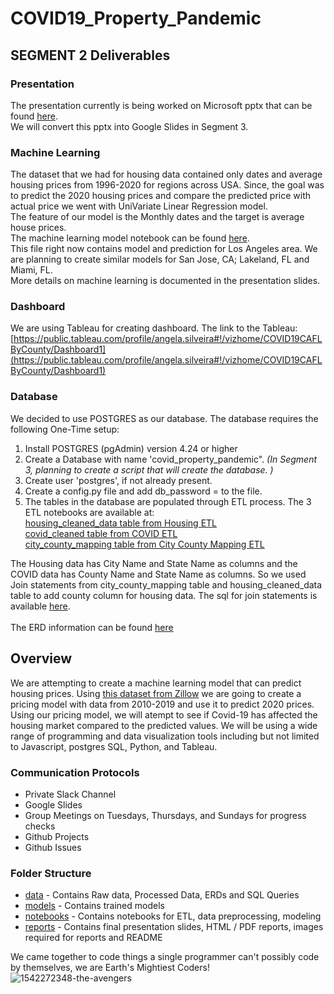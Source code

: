 # COVID19_Property_Pandemic

## SEGMENT 2 Deliverables

### Presentation
The presentation currently is being worked on Microsoft pptx that can be found [here](reports/PresentationSlides%202.0.pptx).<br>
We will convert this pptx into Google Slides in Segment 3.

### Machine Learning
The dataset that we had for housing data contained only dates and average housing prices from 1996-2020 for regions across USA. Since, the goal was to predict the 2020 housing prices and compare the predicted price with actual price we went with UniVariate Linear Regression model. <br>
The feature of our model is the Monthly dates and the target is average house prices. <br>
The machine learning model notebook can be found [here](notebooks/modeling/Covid-Housing-ML.ipynb). <br>
This file right now contains model and prediction for Los Angeles area. We are planning to create similar models for San Jose, CA; Lakeland, FL and Miami, FL.<br>
More details on machine learning is documented in the presentation slides.

### Dashboard
We are using Tableau for creating dashboard. The link to the Tableau:<br>
[https://public.tableau.com/profile/angela.silveira#!/vizhome/COVID19CAFLByCounty/Dashboard1](https://public.tableau.com/profile/angela.silveira#!/vizhome/COVID19CAFLByCounty/Dashboard1)<br>

### Database
We decided to use POSTGRES as our database. The database requires the following One-Time setup:<br>
1. Install POSTGRES (pgAdmin) version 4.24 or higher
2. Create a Database with name 'covid_property_pandemic". *(In Segment 3, planning to create a script that will create the database. )*<br>
3. Create user 'postgres', if not already present.
4. Create a config.py file and add db_password = <yourpassword> to the file. 
5. The tables in the database are populated through ETL process. The 3 ETL notebooks are available at: <br> [housing_cleaned_data table from Housing ETL](notebooks/ETL/ETL-Housing.ipynb)<br>[covid_cleaned table from COVID ETL](notebooks/ETL/ETL-Covid.ipynb)<br>[city_county_mapping table from City County Mapping ETL](notebooks/ETL/ETL_City_County_Map.ipynb)

The Housing data has City Name and State Name as columns and the COVID data has County Name and State Name as columns. So we used Join statements from city_county_mapping table and housing_cleaned_data table to add county column for housing data. The sql for join statements is available [here](data/queries/proj_tables.sql).  <br><br>
The ERD information can be found [here](data/erd/ERD_Diagram.png)



## Overview
We are attempting to create a machine learning model that can predict housing prices. Using [this dataset from Zillow](https://www.zillow.com/research/data/) we are going to create a pricing model with data from 2010-2019 and use it to predict 2020 prices. Using our pricing model, we will atempt to see if Covid-19 has affected the housing market compared to the predicted values. We will be using a wide range of programming and data visualization tools including but not limited to Javascript, postgres SQL, Python, and Tableau.


### Communication Protocols 
- Private Slack Channel
- Google Slides
- Group Meetings on Tuesdays, Thursdays, and Sundays for progress checks
- Github Projects
- Github Issues


### Folder Structure
- [data](data) - Contains Raw data, Processed Data, ERDs and SQL Queries
- [models](models) - Contains trained models
- [notebooks](notebooks) - Contains notebooks for ETL, data preprocessing, modeling
- [reports](reports) - Contains final presentation slides, HTML / PDF reports, images required for reports and README 


We came together to code things a single programmer can't possibly code by themselves, we are Earth's Mightiest Coders!
![1542272348-the-avengers](https://user-images.githubusercontent.com/68392225/101806789-fead0c00-3ad9-11eb-91bc-6704c91e43f8.jpg)
